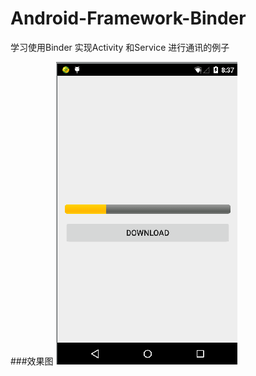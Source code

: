 # Android-Framework-Binder
学习使用Binder 实现Activity 和Service 进行通讯的例子

###效果图
![icon](https://github.com/wangjia55/Android-Framework-Binder/blob/master/screen1.png)
